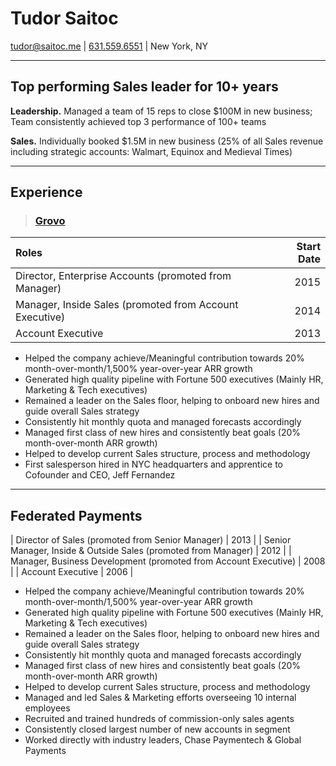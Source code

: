 # Tudor Saitoc

[tudor@saitoc.me][email] | [631.559.6551][phone] | New York, NY

---

## Top performing Sales leader for 10+ years

**Leadership.** Managed a team of 15 reps to close $100M in new business; Team consistently achieved top 3 performance of 100+ teams

**Sales.** Individually booked $1.5M in new business (25% of all Sales revenue including strategic accounts: Walmart, Equinox and Medieval Times)

---

## Experience

>### [Grovo][]
| Roles | Start Date |
|:------|-----------:|
|Director, Enterprise Accounts (promoted from Manager)|2015|
|Manager, Inside Sales (promoted from Account Executive)|2014|
|Account Executive|2013|

- Helped the company achieve/Meaningful contribution towards 20% month-over-month/1,500% year-over-year ARR growth
- Generated high quality pipeline with Fortune 500 executives (Mainly HR, Marketing & Tech executives)
- Remained a leader on the Sales floor, helping to onboard new hires and guide overall Sales strategy
- Consistently hit monthly quota and managed forecasts accordingly
- Managed first class of new hires and consistently beat goals (20% month-over-month ARR growth)
- Helped to develop current Sales structure, process and methodology
- First salesperson hired in NYC headquarters and apprentice to Cofounder and CEO, Jeff Fernandez

---

## Federated Payments
| Director of Sales (promoted from Senior Manager) | 2013 |
| Senior Manager, Inside & Outside Sales (promoted from Manager) | 2012 |
| Manager, Business Development (promoted from Account Executive) | 2008 |
| Account Executive | 2006 |

- Helped the company achieve/Meaningful contribution towards 20% month-over-month/1,500% year-over-year ARR growth
- Generated high quality pipeline with Fortune 500 executives (Mainly HR, Marketing & Tech executives)
- Remained a leader on the Sales floor, helping to onboard new hires and guide overall Sales strategy
- Consistently hit monthly quota and managed forecasts accordingly
- Managed first class of new hires and consistently beat goals (20% month-over-month ARR growth)
- Helped to develop current Sales structure, process and methodology
- Managed and led Sales & Marketing efforts overseeing 10 internal employees
- Recruited and trained hundreds of commission-only sales agents
- Consistently closed largest number of new accounts in segment
- Worked directly with industry leaders, Chase Paymentech & Global Payments



[avatar]: https://media.licdn.com/mpr/mpr/shrinknp_400_400/AAEAAQAAAAAAAAbDAAAAJDQ0YmZmYjAxLThiZmUtNDcyZi1iNjc4LTVmOTEzNzVjMWM1Ng.jpg
[homepage]: http://tudorsaitoc.com
[twitter]: https://twitter.com/tudorsaitoc
[twit]: http://cdn-careers.sstatic.net/careers/Img/icon-twitter.png?v=b1bd58ad2034
[email]: mailto:tudor@saitoc.me
[phone]: tel:+16315596551
[grovo]: https://www.google.com/search?q=grovo&as_qdr=y&{google:acceptedSuggestion}oq=grovo&aqs=chrome..69i57j69i60j69i65l3j69i59.1147j0j4&sourceid=chrome&ie=UTF-8
